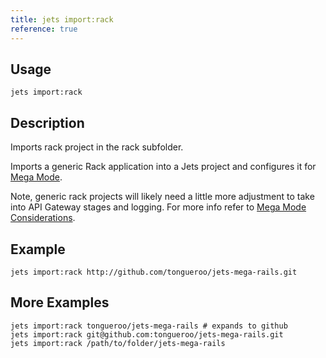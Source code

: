 ```yaml
---
title: jets import:rack
reference: true
---
```


## Usage

    jets import:rack

## Description

Imports rack project in the rack subfolder.

Imports a generic Rack application into a Jets project and configures it for [Mega Mode](http://rubyonjets.com/docs/megamode/).

Note, generic rack projects will likely need a little more adjustment to take into API Gateway stages and logging. For more info refer to [Mega Mode Considerations](http://rubyonjets.com//megamode-considerations/).

## Example

    jets import:rack http://github.com/tongueroo/jets-mega-rails.git

## More Examples

    jets import:rack tongueroo/jets-mega-rails # expands to github
    jets import:rack git@github.com:tongueroo/jets-mega-rails.git
    jets import:rack /path/to/folder/jets-mega-rails


